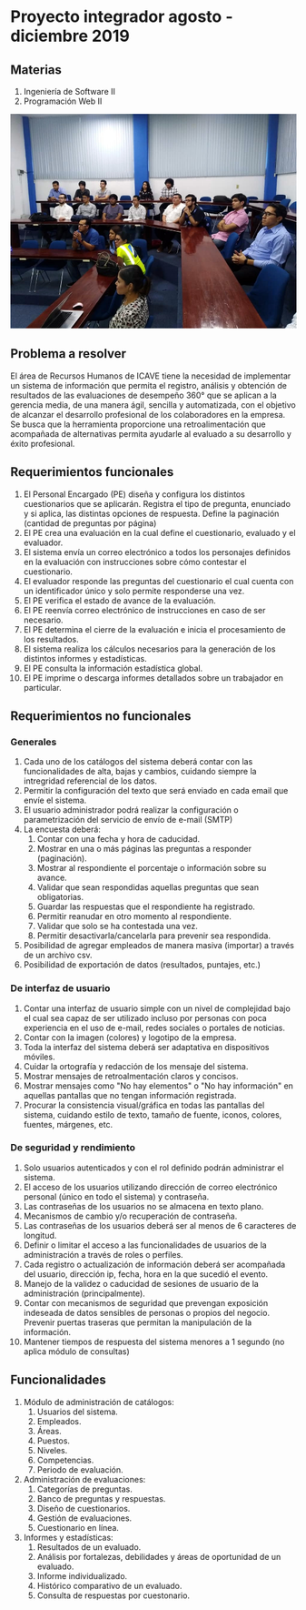 # Proyecto integrador agosto - diciembre 2019

## Materias

1. Ingeniería de Software II
2. Programación Web II

![](img/grupo.jpg?raw=true)

## Problema a resolver

El área de Recursos Humanos de ICAVE tiene la necesidad de implementar un sistema de información que permita el registro, análisis y obtención de resultados de las evaluaciones de desempeño 360° que se aplican a la gerencia media, de una manera ágil, sencilla y automatizada, con el objetivo de alcanzar el desarrollo profesional de los colaboradores en la empresa. Se busca que la herramienta proporcione una retroalimentación que acompañada de alternativas permita ayudarle al evaluado a su desarrollo y éxito profesional.

## Requerimientos funcionales

1. El Personal Encargado (PE) diseña y configura los distintos cuestionarios que se aplicarán. Registra el tipo de pregunta, enunciado y si aplica, las distintas opciones de respuesta. Define la paginación (cantidad de preguntas por página)
2. El PE crea una evaluación en la cual define el cuestionario, evaluado y el evaluador.
3. El sistema envía un correo electrónico a todos los personajes definidos en la evaluación con instrucciones sobre cómo contestar el cuestionario.
4. El evaluador responde las preguntas del cuestionario el cual cuenta con un identificador único y solo permite responderse una vez.
5. El PE verifica el estado de avance de la evaluación.
6. El PE reenvía correo electrónico de instrucciones en caso de ser necesario.
7. El PE determina el cierre de la evaluación e inicia el procesamiento de los resultados.
8. El sistema realiza los cálculos necesarios para la generación de los distintos informes y estadísticas.
9. El PE consulta la información estadística global.
10. El PE imprime o descarga informes detallados sobre un trabajador en particular.

## Requerimientos no funcionales

### Generales

1. Cada uno de los catálogos del sistema deberá contar con las funcionalidades de alta, bajas y cambios, cuidando siempre la intregridad referencial de los datos.
2. Permitir la configuración del texto que será enviado en cada email que envíe el sistema.
3. El usuario administrador podrá realizar la configuración o parametrización del servicio de envío de e-mail (SMTP)
4. La encuesta deberá: 
   1. Contar con una fecha y hora de caducidad.
   2. Mostrar en una o más páginas las preguntas a responder (paginación).
   3. Mostrar al respondiente el porcentaje o información sobre su avance.
   4. Validar que sean respondidas aquellas preguntas que sean obligatorias.
   5. Guardar las respuestas que el respondiente ha registrado.
   6. Permitir reanudar en otro momento al respondiente.
   7. Validar que solo se ha contestada una vez. 
   8. Permitir desactivarla/cancelarla para prevenir sea respondida.
5. Posibilidad de agregar empleados de manera masiva (importar) a través de un archivo csv.
6. Posibilidad de exportación de datos (resultados, puntajes, etc.)

### De interfaz de usuario

1. Contar una interfaz de usuario simple con un nivel de complejidad bajo el cual sea capaz de ser utilizado incluso por personas con poca experiencia en el uso de e-mail, redes sociales o portales de noticias.
2. Contar con la imagen (colores) y logotipo de la empresa.
3. Toda la interfaz del sistema deberá ser adaptativa en dispositivos móviles.
4. Cuidar la ortografía y redacción de los mensaje del sistema.
5. Mostrar mensajes de retroalmentación claros y concisos.
6. Mostrar mensajes como "No hay elementos" o "No hay información" en aquellas pantallas que no tengan información registrada.
7. Procurar la consistencia visual/gráfica en todas las pantallas del sistema, cuidando estilo de texto, tamaño de fuente, iconos, colores, fuentes, márgenes, etc.

### De seguridad y rendimiento

1. Solo usuarios autenticados y con el rol definido podrán administrar el sistema.
2. El acceso de los usuarios utilizando dirección de correo electrónico personal (único en todo el sistema) y contraseña.
3. Las contraseñas de los usuarios no se almacena en texto plano.
4. Mecanismos de cambio y/o recuperación de contraseña.
5. Las contraseñas de los usuarios deberá ser al menos de 6 caracteres de longitud.
6. Definir o limitar el acceso a las funcionalidades de usuarios de la administración a través de roles o perfiles.
7. Cada registro o actualización de información deberá ser acompañada del usuario, dirección ip, fecha, hora en la que sucedió el evento.
8. Manejo de la validez o caducidad de sesiones de usuario de la administración (principalmente).
9. Contar con mecanismos de seguridad que prevengan exposición indeseada de datos sensibles de personas o propios del negocio. Prevenir puertas traseras que permitan la manipulación de la información.
10. Mantener tiempos de respuesta del sistema menores a 1 segundo (no aplica módulo de consultas)

## Funcionalidades

1. Módulo de administración de catálogos:
   1. Usuarios del sistema.
   2. Empleados.
   3. Áreas.
   4. Puestos.
   5. Niveles.
   6. Competencias.
   7. Periodo de evaluación.
2. Administración de evaluaciones:
   1. Categorías de preguntas.
   2. Banco de preguntas y respuestas.
   3. Diseño de cuestionarios.
   4. Gestión de evaluaciones.
   5. Cuestionario en línea.
3. Informes y estadísticas:
   1. Resultados de un evaluado.
   2. Análisis por fortalezas, debilidades y áreas de oportunidad de un evaluado.
   3. Informe individualizado.
   4. Histórico comparativo de un evaluado.
   5. Consulta de respuestas por cuestonario.
   
